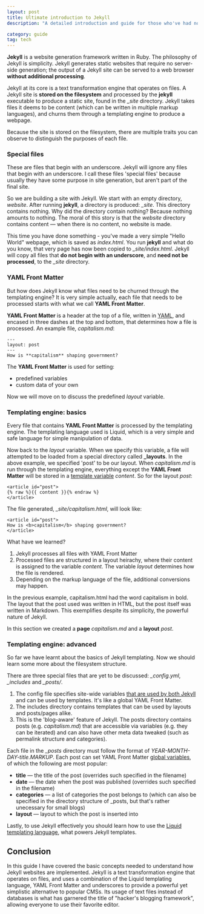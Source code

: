 ```yaml
---
layout: post
title: Ultimate introduction to Jekyll
description: "A detailed introduction and guide for those who've had no prior experience with Jekyll — the magnificent beast which powers both this website and many others."

category: guide
tag: tech
---
```

**Jekyll** is a website generation framework written in Ruby. The philosophy of Jekyll is simplicity. Jekyll generates static websites that require no server-side generation; the output of a Jekyll site can be served to a web browser **without additional processing**.

Jekyll at its core is a text transformation engine that operates on files. A Jekyll site is **stored on the filesystem** and processed by the **jekyll** executable to produce a static site, found in the *\_site* directory. Jekyll takes files it deems to be content (which can be written in multiple markup languages), and churns them through a templating engine to produce a webpage. 

Because the site is stored on the filesystem, there are multiple traits you can observe to distinguish the purposes of each file. 

### Special files
These are files that begin with an underscore. Jekyll will ignore any files that begin with an underscore. I call these files 'special files' because usually they have some purpose in site generation, but aren't part of the final site.

So we are building a site with Jekyll. We start with an empty directory, *website*. After running **jekyll**, a directory is produced: *\_site*. This directory contains nothing. Why did the directory contain nothing? Because nothing amounts to nothing. The moral of this story is that the *website* directory contains content — when there is no content, no website is made. 

This time you have done something - you've made a very simple "Hello World" webpage, which is saved as *index.html*. You run **jekyll** and what do you know, that very page has now been copied to *\_site/index.html*. Jekyll will copy all files that **do not begin with an underscore**, and **need not be processed**, to the *\_site* directory. 

### YAML Front Matter
But how does Jekyll know what files need to be churned through the templating engine? It is very simple actually, each file that needs to be processed starts with what we call **YAML Front Matter**. 

**YAML Front Matter** is a header at the top of a file, written in [YAML](https://en.wikipedia.org/wiki/YAML), and encased in three dashes at the top and bottom, that determines how a file is processed. An example file, *capitalism.md*:

	---
	layout: post
	---
	How is **capitalism** shaping government?

The **YAML Front Matter** is used for setting:

* predefined variables
* custom data of your own

Now we will move on to discuss the predefined *layout* variable. 

### Templating engine: basics
Every file that contains **YAML Front Matter** is processed by the templating engine. The templating language used is Liquid, which is a very simple and safe language for simple manipulation of data. 

Now back to the *layout* variable. When we specify this variable, a file will attempted to be loaded from a special directory called **\_layouts**. In the above example, we specified 'post' to be our layout. When *capitalism.md* is run through the templating engine, everything except the **YAML Front Matter** will be stored in a [template variable](https://github.com/mojombo/jekyll/wiki/Template-Data) *content*. So for the layout *post*:

	<article id="post">
	{% raw %}{{ content }}{% endraw %}
	</article>

The file generated, *\_site/capitalism.html*, will look like:

	<article id="post">
	How is <b>capitalism</b> shaping government?
	</article>

What have we learned?

1. Jekyll processes all files with YAML Front Matter
2. Processed files are structured in a layout heirachy, where their content is assigned to the variable *content*. The variable *layout* determines how the file is rendered. 
3. Depending on the markup language of the file, additional conversions may happen. 

In the previous example, capitalism.html had the word capitalism in bold. The layout that the post used was written in HTML, but the post itself was written in Markdown. This exemplifies despite its simplicity, the powerful nature of Jekyll.

In this section we created a **page** *capitalism.md* and a **layout** *post*.

### Templating engine: advanced
So far we have learnt about the basics of Jekyll templating. Now we should learn some more about the filesystem structure.

There are three special files that are yet to be discussed: *\_config.yml*, *\_includes* and *\_posts/*. 

1. The config file specifies site-wide variables [that are used by both Jekyll](https://github.com/mojombo/jekyll/wiki/Configuration) and can be used by templates. It's like a global YAML Front Matter. 
2. The includes directory contains templates that can be used by layouts and posts/pages alike. 
3. This is the 'blog-aware' feature of Jekyll. The posts directory contains posts (e.g. *capitalism.md*) that are accessible via variables (e.g. they can be iterated) and can also have other meta data tweaked (such as permalink structure and categories). 

Each file in the *\_posts* directory must follow the format of *YEAR-MONTH-DAY-title.MARKUP*. Each post can set YAML Front Matter [global variables](https://github.com/mojombo/jekyll/wiki/YAML-Front-Matter), of which the following are most popular:
   
* **title** — the title of the post (overrides such specified in the filename)
* **date** — the date when the post was published (overrides such specified in the filename)
* **categories** — a list of categories the post belongs to (which can also be specified in the directory structure of \_posts, but that's rather unecessary for small blogs)
* **layout** — layout to which the post is inserted into

Lastly, to use Jekyll effectively you should learn how to use the [Liquid templating language](https://github.com/shopify/liquid/wiki/liquid-for-designers), what powers Jekyll templates.

## Conclusion
In this guide I have covered the basic concepts needed to understand how Jekyll websites are implemented. Jekyll is a text transformation engine that operates on files, and uses a combination of the Liquid templating language, YAML Front Matter and underscores to provide a powerful yet simplistic alternative to popular CMSs. Its usage of text files instead of databases is what has garnered the title of "hacker's blogging framework", allowing everyone to use their favorite editor. 
